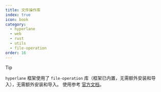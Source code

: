 ```yaml
---
title: 文件操作库
index: true
icon: book
category:
  - hyperlane
  - web
  - rust
  - utils
  - file-operation
order: 16
---
```


<Share colorful />

> [!tip]
>
> `hyperlane` 框架使用了 `file-operation` 库（框架已内置，无需额外安装和导入），无需额外安装和导入。
> 使用参考 [官方文档](../../file-operation/README.md)。

<Bottom />
